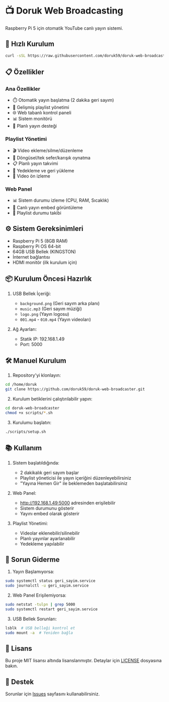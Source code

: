 # 📺 Doruk Web Broadcasting

Raspberry Pi 5 için otomatik YouTube canlı yayın sistemi.

## 🚀 Hızlı Kurulum

```bash
curl -sSL https://raw.githubusercontent.com/doruk59/doruk-web-broadcaster/main/scripts/install.sh | bash
```

## 📋 Özellikler

### Ana Özellikler
- ⏱️ Otomatik yayın başlatma (2 dakika geri sayım)
- 📝 Gelişmiş playlist yönetimi
- 🌐 Web tabanlı kontrol paneli
- 📊 Sistem monitörü
- 📅 Planlı yayın desteği

### Playlist Yönetimi
- 🎬 Video ekleme/silme/düzenleme
- 🔄 Döngüsel/tek sefer/karışık oynatma
- 📋 Planlı yayın takvimi
- 💾 Yedekleme ve geri yükleme
- 🎥 Video ön izleme

### Web Panel
- 📊 Sistem durumu izleme (CPU, RAM, Sıcaklık)
- 🎥 Canlı yayın embed görüntüleme
- 📝 Playlist durumu takibi

## ⚙️ Sistem Gereksinimleri

- Raspberry Pi 5 (8GB RAM)
- Raspberry Pi OS 64-bit
- 64GB USB Bellek (KINGSTON)
- İnternet bağlantısı
- HDMI monitör (ilk kurulum için)

## 📦 Kurulum Öncesi Hazırlık

1. USB Bellek İçeriği:
   - `background.png` (Geri sayım arka planı)
   - `music.mp3` (Geri sayım müziği)
   - `logo.png` (Yayın logosu)
   - `001.mp4` - `010.mp4` (Yayın videoları)

2. Ağ Ayarları:
   - Statik IP: 192.168.1.49
   - Port: 5000

## 🛠️ Manuel Kurulum

1. Repository'yi klonlayın:
```bash
cd /home/doruk
git clone https://github.com/doruk59/doruk-web-broadcaster.git
```

2. Kurulum betiklerini çalıştırılabilir yapın:
```bash
cd doruk-web-broadcaster
chmod +x scripts/*.sh
```

3. Kurulumu başlatın:
```bash
./scripts/setup.sh
```

## 📚 Kullanım

1. Sistem başlatıldığında:
   - 2 dakikalık geri sayım başlar
   - Playlist yöneticisi ile yayın içeriğini düzenleyebilirsiniz
   - "Yayına Hemen Gir" ile beklemeden başlatabilirsiniz

2. Web Panel:
   - http://192.168.1.49:5000 adresinden erişilebilir
   - Sistem durumunu gösterir
   - Yayını embed olarak gösterir

3. Playlist Yönetimi:
   - Videolar eklenebilir/silinebilir
   - Planlı yayınlar ayarlanabilir
   - Yedekleme yapılabilir

## 🔧 Sorun Giderme

1. Yayın Başlamıyorsa:
```bash
sudo systemctl status geri_sayim.service
sudo journalctl -u geri_sayim.service
```

2. Web Panel Erişilemiyorsa:
```bash
sudo netstat -tulpn | grep 5000
sudo systemctl restart geri_sayim.service
```

3. USB Bellek Sorunları:
```bash
lsblk  # USB belleği kontrol et
sudo mount -a  # Yeniden bağla
```

## 📝 Lisans

Bu proje MIT lisansı altında lisanslanmıştır. Detaylar için [LICENSE](LICENSE) dosyasına bakın.

## 🤝 Destek

Sorunlar için [Issues](https://github.com/doruk59/doruk-web-broadcaster/issues) sayfasını kullanabilirsiniz.

